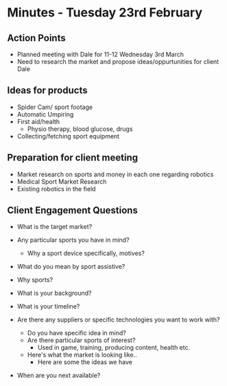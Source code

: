 # Minutes - Tuesday 23rd February

## Action Points
- Planned meeting with Dale for 11-12 Wednesday 3rd March
- Need to research the market and propose ideas/oppurtunities for client Dale

## Ideas for products
- Spider Cam/ sport footage
- Automatic Umpiring
- First aid/health
    - Physio therapy, blood glucose, drugs
- Collecting/fetching sport equipment

## Preparation for client meeting
- Market research on sports and money in each one regarding robotics
- Medical Sport Market Research
- Existing robotics in the field

## Client Engagement Questions
- What is the target market?
- Any particular sports you have in mind?
    - Why a sport device specifically, motives?
- What do you mean by sport assistive?
- Why sports?
- What is your background?
- What is your timeline?
- Are there any suppliers or specific technologies you want to work with?
    - Do you have specific idea in mind?
    - Are there particular sports of interest?
        - Used in game, training, producing content, health etc.
    - Here's what the market is looking like..
        - Here are some the ideas we have

- When are you next available?
